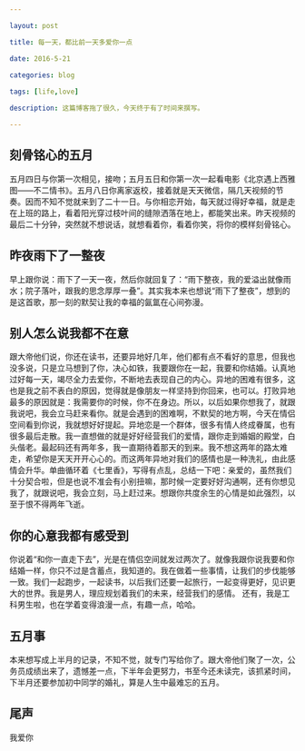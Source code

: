 ```yaml
---

layout: post 

title: 每一天，都比前一天多爱你一点

date: 2016-5-21

categories: blog
 
tags: [life,love]

description: 这篇博客拖了很久，今天终于有了时间来撰写。

---
```


## 刻骨铭心的五月

五月四日与你第一次相见，接吻；五月五日和你第一次一起看电影《北京遇上西雅图——不二情书》。五月八日你离家返校，接着就是天天微信，隔几天视频的节奏。因而不知不觉就来到了二十一日。与你相恋开始，每天就过得好幸福，就是走在上班的路上，看着阳光穿过枝叶间的缝隙洒落在地上，都能笑出来。昨天视频的最后二十分钟，突然就不想说话，就想看着你，看着你笑，将你的模样刻骨铭心。

## 昨夜雨下了一整夜
 
 早上跟你说：雨下了一天一夜，然后你就回复了：“雨下整夜，我的爱溢出就像雨水；院子落叶，跟我的思念厚厚一叠”。其实我本来也想说“雨下了整夜”，想到的是这首歌，那一刻的默契让我的幸福的氤氲在心间弥漫。

## 别人怎么说我都不在意
 
跟大帝他们说，你还在读书，还要异地好几年，他们都有点不看好的意思，但我也没多说，只是立马想到了你，决心如铁，我要跟你在一起，我要和你结婚。认真地过好每一天，竭尽全力去爱你，不断地去表现自己的内心。异地的困难有很多，这也是我之前不表白的原因，觉得就是像朋友一样坚持到你回来，也可以。打败异地最多的原因就是：我需要你的时候，你不在身边。所以，以后如果你想我了，就跟我说吧，我会立马赶来看你。就是会遇到的困难啊，不默契的地方啊，今天在情侣空间看到你说，我就想好好提起。异地恋是一个群体，很多有情人终成眷属，也有很多最后走散。我一直想做的就是好好经营我们的爱情，跟你走到婚姻的殿堂，白头偕老。最起码还有两年多，我一直期待着那天的到来。我不想这两年的路太难走，希望你是天天开开心心的。而这两年异地对我们的感情也是一种洗礼，由此感情会升华。单曲循环着《七里香》，写得有点乱，总结一下吧：亲爱的，虽然我们十分契合啦，但是也说不准会有小别扭嘛，那时候一定要好好沟通啊，还有你想见我了，就跟说吧，我会立刻，马上赶过来。想跟你共度余生的心情是如此强烈，以至于恨不得两年飞逝。

## 你的心意我都有感受到

你说着“和你一直走下去”，光是在情侣空间就发过两次了。就像我跟你说我要和你结婚一样，你只不过是含蓄点，我知道的。我在做着一些事情，让我们的步伐能够一致。我们一起跑步，一起读书，以后我们还要一起旅行，一起变得更好，见识更大的世界。我是男人，理应规划着我们的未来，经营我们的感情。 还有，我是工科男生啦，也在学着变得浪漫一点，有趣一点，哈哈。

## 五月事

本来想写成上半月的记录，不知不觉，就专门写给你了。跟大帝他们聚了一次，公务员成绩出来了，遗憾差一点，下半年会更努力，书至今还未读完，该抓紧时间，下半月还要参加初中同学的婚礼，算是人生中最难忘的五月。

## 尾声

我爱你

